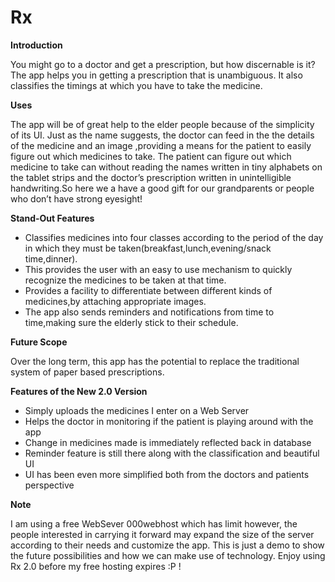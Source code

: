 # Rx

**Introduction**
    
 You might go to a doctor and get a prescription, but how discernable is it? The app helps you in getting a prescription that is unambiguous. It also classifies the timings at which you have to take the medicine. 
  

**Uses**


  The app will be of great help to the elder people because of the simplicity of its UI. Just as the name suggests, the doctor can feed in the the details of the medicine and an  image ,providing a means for the patient to  easily figure out which medicines to take. The patient can figure out which medicine to take can  without reading the names written in tiny alphabets on the tablet strips and the doctor’s prescription written in unintelligible handwriting.So here we a have a good gift for our grandparents or people who don’t have strong eyesight!
  
**Stand-Out Features**
- Classifies medicines into four classes according to the period of the day in which they must be taken(breakfast,lunch,evening/snack time,dinner).
- This provides the user with an easy to use mechanism to quickly recognize the medicines to be taken at that time.
- Provides a facility to differentiate between different kinds of medicines,by attaching appropriate images. 
- The app also sends reminders and notifications from time to time,making sure the elderly stick to their schedule.


**Future Scope**
 
 
 Over the long term, this app has the potential to replace the traditional system of paper based prescriptions.
 
 **Features of the New 2.0 Version**
 
- Simply uploads the medicines I enter on a Web Server
- Helps the doctor in monitoring if the patient is playing around with the app 
- Change in medicines made is immediately reflected back in database 
- Reminder feature is still there along with the classification and beautiful UI
- UI has been even more simplified both from the doctors and patients perspective 

**Note**

I am using a free WebSever 000webhost which has limit however, the people interested in carrying it forward may expand the size of the server according to their needs and customize the app. This is just a demo to show the future possibilities and how we can make use of technology. Enjoy using Rx 2.0 before my free hosting expires :P !
